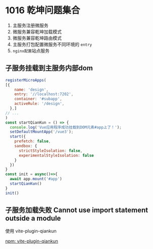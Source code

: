 # 1016 乾坤问题集合

1. 主服务注册微服务
2. 微服务兼容乾坤加载模式
3. 微服务兼容乾坤路由模式
4. 主服务打包配置微服务不同环境的 `entry`
5. `nginx配置`站点服务

## 子服务挂载到主服务内部dom

```jsx
registerMicroApps(
[{
    name: 'design',
    entry: '//localhost:7202',
    container: '#subapp',
    activeRule: '/design',
  },]
// ... 
)
const startQianKun = () => {
  console.log('Vue应用程序成功挂载到DOM元素#app上了！');
  setDefaultMountApp('/vue3');
  start({
    prefetch: false,
    sandbox: {
      strictStyleIsolation: false,
      experimentalStyleIsolation: false
    }
  })
}
const init = async()=>{
  await app.mount('#app')
  startQianKun()
}
init()
```

## 子服务加载失败 Cannot use import statement outside a module

使用 vite-plugin-qiankun

[npm: vite-plugin-qiankun](https://www.npmjs.com/package/vite-plugin-qiankun)

##